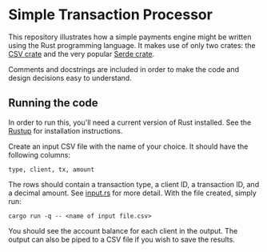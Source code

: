 # Simple Transaction Processor

This repository illustrates how a simple payments engine might be written using the Rust programming language. It makes use of only two crates: the [CSV crate](https://crates.io/crates/csv) and the very popular [Serde crate](https://crates.io/crates/serde).

Comments and docstrings are included in order to make the code and design decisions easy to understand.

## Running the code

In order to run this, you'll need a current version of Rust installed. See the [Rustup](https://rustup.rs/) for installation instructions.

Create an input CSV file with the name of your choice. It should have the following columns:

```{.shell}
type, client, tx, amount
```

The rows should contain a transaction type, a client ID, a transaction ID, and a decimal amount. See [input.rs](src/input.rs) for more detail. With the file created, simply run:

```{.shell}
cargo run -q -- <name of input file.csv>
```

You should see the account balance for each client in the output. The output can also be piped to a CSV file if you wish to save the results.
